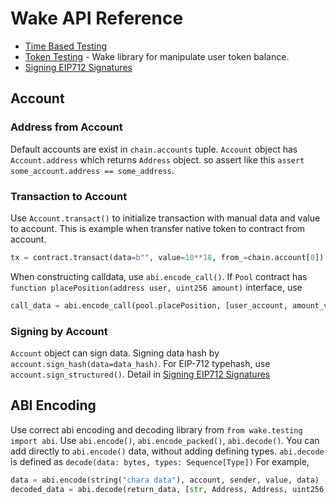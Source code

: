 # Wake API Reference

- [Time Based Testing](time-based-testing.md)
- [Token Testing](token-testing.md) - Wake library for manipulate user token balance.
- [Signing EIP712 Signatures](permit-functions-with-eip712-signatures.md)

## Account

### Address from Account

Default accounts are exist in `chain.accounts` tuple.
`Account` object has `Account.address` which returns `Address` object.
so assert like this `assert some_account.address == some_address`.

### Transaction to Account

Use `Account.transact()` to initialize transaction with manual data and value to account.
This is example when transfer native token to contract from account.

```py
tx = contract.transact(data=b"", value=10**18, from_=chain.account[0])
```

When constructing calldata, use `abi.encode_call()`.
If `Pool` contract has `function placePosition(address user, uint256 amount)` interface, use

```python
call_data = abi.encode_call(pool.placePosition, [user_account, amount_value])
```

### Signing by Account

`Account` object can sign data.
Signing data hash by `account.sign_hash(data=data_hash)`.
For EIP-712 typehash, use `account.sign_structured()`.
Detail in [Signing EIP712 Signatures](permit-functions-with-eip712-signatures.md)

## ABI Encoding

Use correct abi encoding and decoding library from `from wake.testing import abi`.
Use `abi.encode()`, `abi.encode_packed()`, `abi.decode()`.
You can add directly to `abi.encode()` data, without adding defining types.
`abi.decode` is defined as `decode(data: bytes, types: Sequence[Type])`
For example,

```python
data = abi.encode(string("chara data"), account, sender, value, data)
decoded_data = abi.decode(return_data, [str, Address, Address, uint256, bytes])
```
